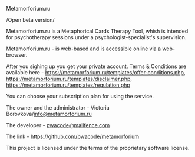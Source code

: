 Metamorforium.ru


/Open beta version/

Metamorforium.ru is a Metaphorical Cards Therapy Tool, whish is intended for psychotherapy sessions under a psychologist-specialist's supervision.

Metamorforium.ru - is web-based and is accessible online via a web-browser.

After you sighing up you get your private account. Terms & Conditions are available here - https://metamorforium.ru/templates/offer-conditions.php, https://metamorforium.ru/templates/disclaimer.php, https://metamorforium.ru/templates/regulation.php 

You can choose your subscription plan for using the service.

The owner and the administrator - Victoria Borovkova/info@metamorforium.ru

The developer - pwacode@mailfence.com

The link - https://github.com/pwacode/metamorforium

This project is licensed under the terms of the proprietary software license.

